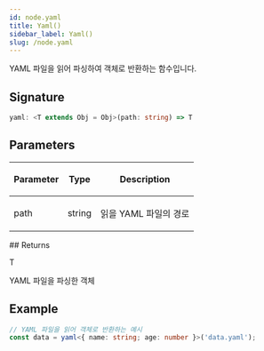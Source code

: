 ```yaml
---
id: node.yaml
title: Yaml()
sidebar_label: Yaml()
slug: /node.yaml
---
```






YAML 파일을 읽어 파싱하여 객체로 반환하는 함수입니다.

## Signature

```typescript
yaml: <T extends Obj = Obj>(path: string) => T
```

## Parameters

<table><thead><tr><th>

Parameter


</th><th>

Type


</th><th>

Description


</th></tr></thead>
<tbody><tr><td>

path


</td><td>

string


</td><td>

읽을 YAML 파일의 경로


</td></tr>
</tbody></table>
## Returns

T

YAML 파일을 파싱한 객체

## Example


```typescript
// YAML 파일을 읽어 객체로 반환하는 예시
const data = yaml<{ name: string; age: number }>('data.yaml');
```

